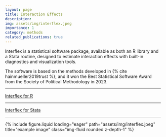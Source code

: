 ```yaml
---
layout: page
title: Interaction Effects
description: 
img: assets/img/interflex.jpeg
importance: 1
category: methods
related_publications: true
---
```


Interflex is a statistical software package, available as both an R library and a Stata routine, designed to estimate interaction effects with built-in diagnostics and visualization tools.

The software is based on the methods developed in {% cite hainmueller2019trust %}, and it won the Best Statistical Software Award from the Society of Political Methodology in 2023.



---
[Interflex for R](https://yiqingxu.org/packages/interflex/)

---

[Interflex for Stata](https://yiqingxu.org/packages/interflex/StataGuide.pdf)

---


<div class="row">
    <div class="col-sm mt-3 mt-md-0">
        {% include figure.liquid loading="eager" path="assets/img/interflex.jpeg" title="example image" class="img-fluid rounded z-depth-1" %}
    </div>
</div>
<div class="caption">
</div>

